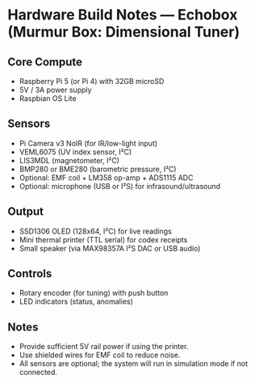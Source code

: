 # Hardware Build Notes — Echobox (Murmur Box: Dimensional Tuner)

## Core Compute
- Raspberry Pi 5 (or Pi 4) with 32GB microSD
- 5V / 3A power supply
- Raspbian OS Lite

## Sensors
- Pi Camera v3 NoIR (for IR/low-light input)
- VEML6075 (UV index sensor, I²C)
- LIS3MDL (magnetometer, I²C)
- BMP280 or BME280 (barometric pressure, I²C)
- Optional: EMF coil + LM358 op-amp + ADS1115 ADC
- Optional: microphone (USB or I²S) for infrasound/ultrasound

## Output
- SSD1306 OLED (128x64, I²C) for live readings
- Mini thermal printer (TTL serial) for codex receipts
- Small speaker (via MAX98357A I²S DAC or USB audio)

## Controls
- Rotary encoder (for tuning) with push button
- LED indicators (status, anomalies)

## Notes
- Provide sufficient 5V rail power if using the printer.
- Use shielded wires for EMF coil to reduce noise.
- All sensors are optional; the system will run in simulation mode if not connected.
